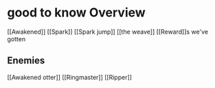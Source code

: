 # good to know Overview

[[Awakened]]
[[Spark]]
[[Spark jump]]
[[the weave]]
[[Reward]]s we've gotten
## Enemies
[[Awakened otter]]
[[Ringmaster]]
[[Ripper]]
